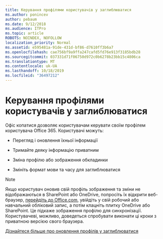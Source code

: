 ```yaml
---
title: Керування профілями користувачів у заглиблюватися
ms.author: ponincev
author: pebaum
ms.date: 9/12/2018
ms.audience: ITPro
ms.topic: article
ROBOTS: NOINDEX, NOFOLLOW
localization_priority: Normal
ms.assetid: e595481a-91de-431d-bf86-d7610ff3b6a7
ms.openlocfilehash: cae756bf9a9ffa247cafd5fd76e913f3185bdb28
ms.sourcegitcommit: 037331d71f06750d972c0b6278b23bb15c4806ca
ms.translationtype: MT
ms.contentlocale: uk-UA
ms.lasthandoff: 10/18/2019
ms.locfileid: "36497212"
---
```

# <a name="manage-user-profiles-in-delve"></a>Керування профілями користувачів у заглиблюватися

Офіс копатися дозволяє користувачам керувати своїм профілем користувача Office 365. Користувачі можуть:
  
- Перегляд і оновлення їхньої інформації
    
- Тримайте деяку інформацію приватним
    
- Зміна профілю або зображення обкладинки
    
- Змініть формат мови та часу для заглиблюватися
    
> [!NOTE]
> Якщо користувач оновив свій профіль зображення та зміни не відображаються в SharePoint або OneDrive, попросіть їх відкрити веб-браузер, [перейдіть до Office.com](https://www.office.com), увійдіть у свій робочий або навчальний обліковий запис, а потім клацніть плитку OneDrive або SharePoint. Це підкаже зображення профілю для синхронізації. Користувачеві, можливо, доведеться спробувати виконати ці кроки з приватною версією свого браузера. 
  
[Дізнайтеся більше про оновлення профілів у заглиблюватися](https://go.microsoft.com/fwlink/?linkid=735070)
  

